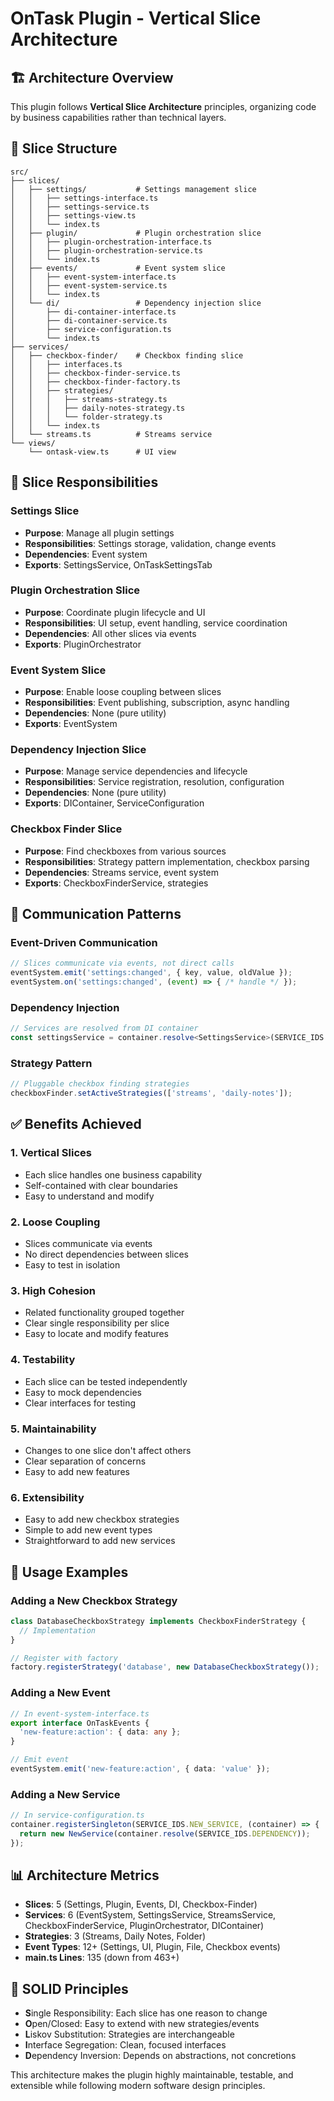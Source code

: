 # OnTask Plugin - Vertical Slice Architecture

## 🏗️ Architecture Overview

This plugin follows **Vertical Slice Architecture** principles, organizing code by business capabilities rather than technical layers.

## 📁 Slice Structure

```
src/
├── slices/
│   ├── settings/           # Settings management slice
│   │   ├── settings-interface.ts
│   │   ├── settings-service.ts
│   │   ├── settings-view.ts
│   │   └── index.ts
│   ├── plugin/             # Plugin orchestration slice
│   │   ├── plugin-orchestration-interface.ts
│   │   ├── plugin-orchestration-service.ts
│   │   └── index.ts
│   ├── events/             # Event system slice
│   │   ├── event-system-interface.ts
│   │   ├── event-system-service.ts
│   │   └── index.ts
│   └── di/                 # Dependency injection slice
│       ├── di-container-interface.ts
│       ├── di-container-service.ts
│       ├── service-configuration.ts
│       └── index.ts
├── services/
│   ├── checkbox-finder/    # Checkbox finding slice
│   │   ├── interfaces.ts
│   │   ├── checkbox-finder-service.ts
│   │   ├── checkbox-finder-factory.ts
│   │   ├── strategies/
│   │   │   ├── streams-strategy.ts
│   │   │   ├── daily-notes-strategy.ts
│   │   │   └── folder-strategy.ts
│   │   └── index.ts
│   └── streams.ts          # Streams service
└── views/
    └── ontask-view.ts      # UI view
```

## 🎯 Slice Responsibilities

### **Settings Slice**
- **Purpose**: Manage all plugin settings
- **Responsibilities**: Settings storage, validation, change events
- **Dependencies**: Event system
- **Exports**: SettingsService, OnTaskSettingsTab

### **Plugin Orchestration Slice**
- **Purpose**: Coordinate plugin lifecycle and UI
- **Responsibilities**: UI setup, event handling, service coordination
- **Dependencies**: All other slices via events
- **Exports**: PluginOrchestrator

### **Event System Slice**
- **Purpose**: Enable loose coupling between slices
- **Responsibilities**: Event publishing, subscription, async handling
- **Dependencies**: None (pure utility)
- **Exports**: EventSystem

### **Dependency Injection Slice**
- **Purpose**: Manage service dependencies and lifecycle
- **Responsibilities**: Service registration, resolution, configuration
- **Dependencies**: None (pure utility)
- **Exports**: DIContainer, ServiceConfiguration

### **Checkbox Finder Slice**
- **Purpose**: Find checkboxes from various sources
- **Responsibilities**: Strategy pattern implementation, checkbox parsing
- **Dependencies**: Streams service, event system
- **Exports**: CheckboxFinderService, strategies

## 🔄 Communication Patterns

### **Event-Driven Communication**
```typescript
// Slices communicate via events, not direct calls
eventSystem.emit('settings:changed', { key, value, oldValue });
eventSystem.on('settings:changed', (event) => { /* handle */ });
```

### **Dependency Injection**
```typescript
// Services are resolved from DI container
const settingsService = container.resolve<SettingsService>(SERVICE_IDS.SETTINGS_SERVICE);
```

### **Strategy Pattern**
```typescript
// Pluggable checkbox finding strategies
checkboxFinder.setActiveStrategies(['streams', 'daily-notes']);
```

## ✅ Benefits Achieved

### **1. Vertical Slices**
- Each slice handles one business capability
- Self-contained with clear boundaries
- Easy to understand and modify

### **2. Loose Coupling**
- Slices communicate via events
- No direct dependencies between slices
- Easy to test in isolation

### **3. High Cohesion**
- Related functionality grouped together
- Clear single responsibility per slice
- Easy to locate and modify features

### **4. Testability**
- Each slice can be tested independently
- Easy to mock dependencies
- Clear interfaces for testing

### **5. Maintainability**
- Changes to one slice don't affect others
- Clear separation of concerns
- Easy to add new features

### **6. Extensibility**
- Easy to add new checkbox strategies
- Simple to add new event types
- Straightforward to add new services

## 🚀 Usage Examples

### **Adding a New Checkbox Strategy**
```typescript
class DatabaseCheckboxStrategy implements CheckboxFinderStrategy {
  // Implementation
}

// Register with factory
factory.registerStrategy('database', new DatabaseCheckboxStrategy());
```

### **Adding a New Event**
```typescript
// In event-system-interface.ts
export interface OnTaskEvents {
  'new-feature:action': { data: any };
}

// Emit event
eventSystem.emit('new-feature:action', { data: 'value' });
```

### **Adding a New Service**
```typescript
// In service-configuration.ts
container.registerSingleton(SERVICE_IDS.NEW_SERVICE, (container) => {
  return new NewService(container.resolve(SERVICE_IDS.DEPENDENCY));
});
```

## 📊 Architecture Metrics

- **Slices**: 5 (Settings, Plugin, Events, DI, Checkbox-Finder)
- **Services**: 6 (EventSystem, SettingsService, StreamsService, CheckboxFinderService, PluginOrchestrator, DIContainer)
- **Strategies**: 3 (Streams, Daily Notes, Folder)
- **Event Types**: 12+ (Settings, UI, Plugin, File, Checkbox events)
- **main.ts Lines**: 135 (down from 463+)

## 🎯 SOLID Principles

- **S**ingle Responsibility: Each slice has one reason to change
- **O**pen/Closed: Easy to extend with new strategies/events
- **L**iskov Substitution: Strategies are interchangeable
- **I**nterface Segregation: Clean, focused interfaces
- **D**ependency Inversion: Depends on abstractions, not concretions

This architecture makes the plugin highly maintainable, testable, and extensible while following modern software design principles.
